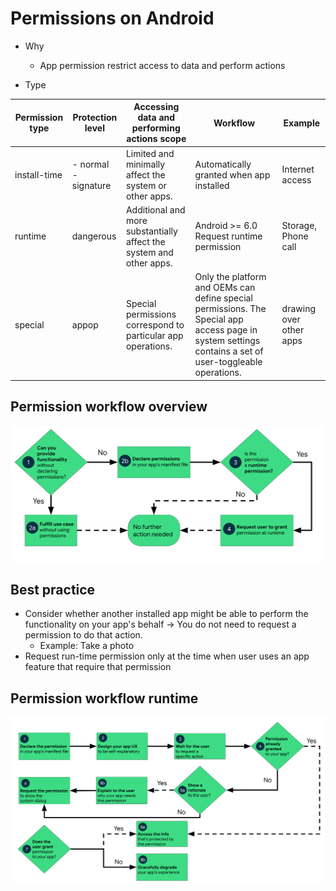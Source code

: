 # Permissions on Android

- Why
    - App permission restrict access to data and perform actions

- Type

| Permission type | Protection level| Accessing data and performing actions scope |Workflow | Example|
| ----------- | ----------- | ----------- | ----------- | ----------- | 
| install-time | - normal <br> - signature | Limited and minimally affect the system or other apps.| Automatically granted when app installed | Internet access|
| runtime | dangerous | Additional and more substantially affect the system and other apps. | Android >= 6.0 Request runtime permission| Storage, Phone call|
| special | appop | Special permissions correspond to particular app operations. | Only the platform and OEMs can define special permissions. The Special app access page in system settings contains a set of user-toggleable operations.| drawing over other apps|

## Permission workflow overview
![Permission workflow overview](permissions-workflow-overview.svg)

## Best practice
- Consider whether another installed app might be able to perform the functionality on your app's behalf -> You do not need to request a permission to do that action.
    - Example: Take a photo
- Request run-time permission only at the time when user uses an app feature that require that permission


## Permission workflow runtime
![Permission workflow runtime](permissions-workflow-runtime.svg)

